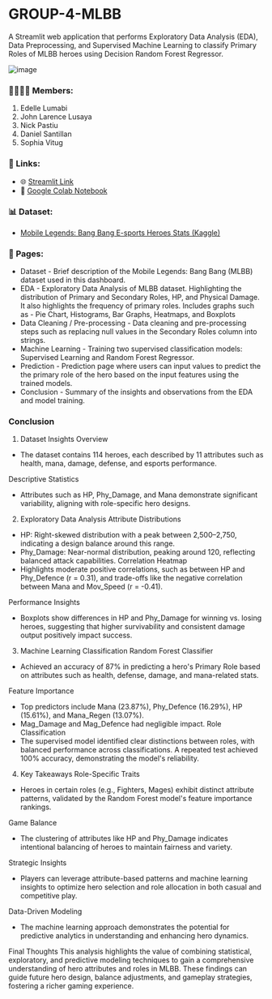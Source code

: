 # GROUP-4-MLBB
A Streamlit web application that performs Exploratory Data Analysis (EDA), Data Preprocessing, and Supervised Machine Learning to classify Primary Roles of MLBB heroes using Decision Random Forest Regressor.

![image](https://github.com/user-attachments/assets/f34fe39e-8a20-400d-8417-28a0fbd1cedb)

### 👨‍👩‍👧‍👦 Members:
1. Edelle Lumabi
2. John Larence Lusaya
3. Nick Pastiu
4. Daniel Santillan
5. Sophia Vitug

### 🔗 Links:

- 🌐 [Streamlit Link](https://group4-mlbb.streamlit.app/)
- 📗 [Google Colab Notebook](https://colab.research.google.com/drive/17DEuy7XGnMU2hIcqzZBo11P3-W6-fxUE#scrollTo=kqT3DaYpC20d)

### 📊 Dataset:

- [Mobile Legends: Bang Bang E-sports Heroes Stats (Kaggle)](https://www.kaggle.com/datasets/kishan9044/mobile-legends-bang-bang)

### 📖 Pages:
- Dataset - Brief description of the Mobile Legends: Bang Bang (MLBB) dataset used in this dashboard.
- EDA - Exploratory Data Analysis of MLBB dataset. Highlighting the distribution of Primary and Secondary Roles, HP, and Physical Damage. It also highlights the frequency of primary roles. Includes graphs such as - Pie Chart, Histograms, Bar Graphs, Heatmaps, and Boxplots
- Data Cleaning / Pre-processing - Data cleaning and pre-processing steps such as replacing null values in the Secondary Roles column into strings.
- Machine Learning - Training two supervised classification models: Supervised Learning and Random Forest Regressor.
- Prediction - Prediction page where users can input values to predict the the primary role of the hero based on the input features using the trained models.
- Conclusion - Summary of the insights and observations from the EDA and model training.


### Conclusion
1. Dataset Insights
Overview
- The dataset contains 114 heroes, each described by 11 attributes such as health, mana, damage, defense, and esports performance.

Descriptive Statistics
- Attributes such as HP, Phy_Damage, and Mana demonstrate significant variability, aligning with role-specific hero designs.

2. Exploratory Data Analysis
Attribute Distributions
- HP: Right-skewed distribution with a peak between 2,500–2,750, indicating a design balance around this range.
- Phy_Damage: Near-normal distribution, peaking around 120, reflecting balanced attack capabilities.
Correlation Heatmap
- Highlights moderate positive correlations, such as between HP and Phy_Defence (r = 0.31), and trade-offs like the negative correlation between Mana and Mov_Speed (r = -0.41).

Performance Insights
- Boxplots show differences in HP and Phy_Damage for winning vs. losing heroes, suggesting that higher survivability and consistent damage output positively impact success.

3. Machine Learning Classification
Random Forest Classifier
- Achieved an accuracy of 87% in predicting a hero's Primary Role based on attributes such as health, defense, damage, and mana-related stats.

Feature Importance
- Top predictors include Mana (23.87%), Phy_Defence (16.29%), HP (15.61%), and Mana_Regen (13.07%).
- Mag_Damage and Mag_Defence had negligible impact.
Role Classification
- The supervised model identified clear distinctions between roles, with balanced performance across classifications. A repeated test achieved 100% accuracy, demonstrating the model's reliability.

4. Key Takeaways
Role-Specific Traits
- Heroes in certain roles (e.g., Fighters, Mages) exhibit distinct attribute patterns, validated by the Random Forest model's feature importance rankings.

Game Balance
- The clustering of attributes like HP and Phy_Damage indicates intentional balancing of heroes to maintain fairness and variety.

Strategic Insights
- Players can leverage attribute-based patterns and machine learning insights to optimize hero selection and role allocation in both casual and competitive play.

Data-Driven Modeling
- The machine learning approach demonstrates the potential for predictive analytics in understanding and enhancing hero dynamics.

Final Thoughts
This analysis highlights the value of combining statistical, exploratory, and predictive modeling techniques to gain a comprehensive understanding of hero attributes and roles in MLBB. These findings can guide future hero design, balance adjustments, and gameplay strategies, fostering a richer gaming experience.
